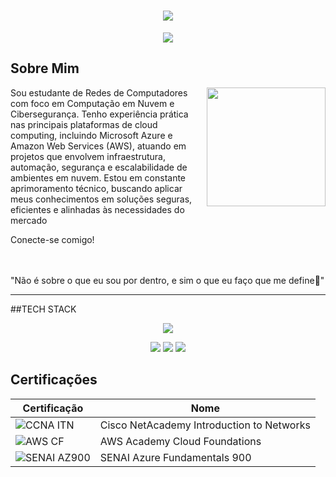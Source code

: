 <h1 align="center">
  <img src="https://capsule-render.vercel.app/api?type=blur&height=300&color=0001FFFF&text=Júlio%20Lacerda%20✛&section=footer&reversal=false&textBg=false&fontAlign=50&fontSize=55&fontColor=000000FF&animation=blink&descAlignY=45&descAlign=40">
</h1>

<p align="center">
 <img src="https://readme-typing-svg.herokuapp.com?font=Poetsen+One&size=29&duration=2000&pause=2000&color=000000&background=14131400&vCenter=true&width=435&lines=Cybersecurity++%7C+Cloud+Enginner">
</p>  

## Sobre Mim

<img align="right" height="190" src="https://i.pinimg.com/originals/b0/d6/e2/b0d6e22b7e1dbb5fffd1c9d60cc4d19c.gif">

Sou estudante de Redes de Computadores com foco em Computação em Nuvem e Cibersegurança. Tenho experiência prática nas principais plataformas de cloud computing, incluindo Microsoft Azure e Amazon Web Services (AWS), atuando em projetos que envolvem infraestrutura, automação, segurança e escalabilidade de ambientes em nuvem. Estou em constante aprimoramento técnico, buscando aplicar meus conhecimentos em soluções seguras, eficientes e alinhadas às necessidades do mercado

Conecte-se comigo!

<br><br>
"Não é sobre o que eu sou por dentro, e sim o que eu faço que me define🦇"

-----

##TECH STACK 

<p align="center">
 <img src="https://skillicons.dev/icons?i=debian,grafana,git,gitlab,gmail,cpp,linux,linkedin,nginx,twitter,windows,powershell,notion,ubuntu,discord">
</p>  
<p align="center">
 <img src="https://img.shields.io/badge/ChatGPT-74aa9c?logo=openai&logoColor=white">
 <img src="https://img.shields.io/badge/AWS-%23FF9900.svg?logo=amazon-web-services&logoColor=white">
 <img src="https://custom-icon-badges.demolab.com/badge/Microsoft%20Azure-0089D6?logo=msazure&logoColor=white">
</p> 

## Certificações 
| Certificação | Nome |
| --- | --- |
| ![CCNA ITN](https://img.shields.io/badge/CISCO_Introduction_To_Networks-t?style=flat-square&logo=cisco&color=black) | Cisco NetAcademy Introduction to Networks |
| ![AWS CF](https://img.shields.io/badge/_-AWS_Academy_Cloud_Foundations-t?style=flat-square&logo=amazonwebservices&logoColor=yellow&labelColor=black&color=black) | AWS Academy Cloud Foundations |
| ![SENAI AZ900](https://img.shields.io/badge/SENAI_-Azure_Fundamentals_900-t?style=flat-square&logoColor=white&labelColor=%23B22222&color=black) | SENAI Azure Fundamentals 900 |
